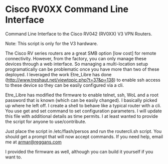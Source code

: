 Cisco RV0XX Command Line Interface
===========

Command Line Interface to the Cisco RV042 (RV0XX) V3 VPN Routers. 

Note: This script is only for the V3 hardware.

The Cisco RV series routers are a great SMB option [low cost] for remote connectivity. However, from the factory, you can only manage these devices through a web interface. So managing a multi-location setup programatically can be problematic once you have more than two of these deployed. I leveraged the work Etre_Libre has done (http://www.treshaut.net/viewtopic.php?t=37&p=138) to enable ssh access to these device so they can be easily configured via a cli. 

Etre_Libre has modified the firmware to enable telnet, ssh, WoL and a root password that is known (which can be easily changed). I basically picked up where he left off. I create a shell to behave like a typical router with a cli. You use get and set command to set configuration parameters. I will update this file with additional details as time permits. I at least wanted to provide the script for anyone to use/contribute.

Just place the script in /etc/flash/persos and run the routercli.sh script. You should get a prompt that will now accept commands. If you need help, email me at armar@reggans.com

I provided the firmware as well, although you can build it yourself if you want to.




